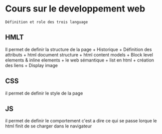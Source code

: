 # Cours sur le developpement web
    Définition et role des trois language
## HMLT
Il permet de definir la structure de la page
    + Historique
    + Définition des attributs <!--( <br>, <hr>,<a>, <p>)-->
    + html document structure
    + html content models
    + Block level elements & inline elements
    + le web sémantique 
    + list en html 
    + création des liens <!--( <a>)-->
    + Display image <!--('(<img>)'-->
## CSS
il permet de definir le style de la page
## JS
il permet de definir le comportement c'est a dire ce qui se passe lorque le html finit de se charger dans le navigateur
